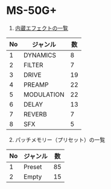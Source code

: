 # MS-50G+
  
1. [内蔵エフェクトの一覧](./FXlist.md)
  
|No|ジャンル|数|
|--|--|--|
|1|DYNAMICS|8|
|2|FILTER|7|
|3|DRIVE|19|
|4|PREAMP|22|
|5|MODULATION|22|
|6|DELAY|13|
|7|REVERB|7|
|8|SFX|5|
  
  
2. パッチメモリー（プリセット）の一覧
  
|No|ジャンル|数|
|--|--|--|
|1|Preset|85|
|2|Empty|15|
